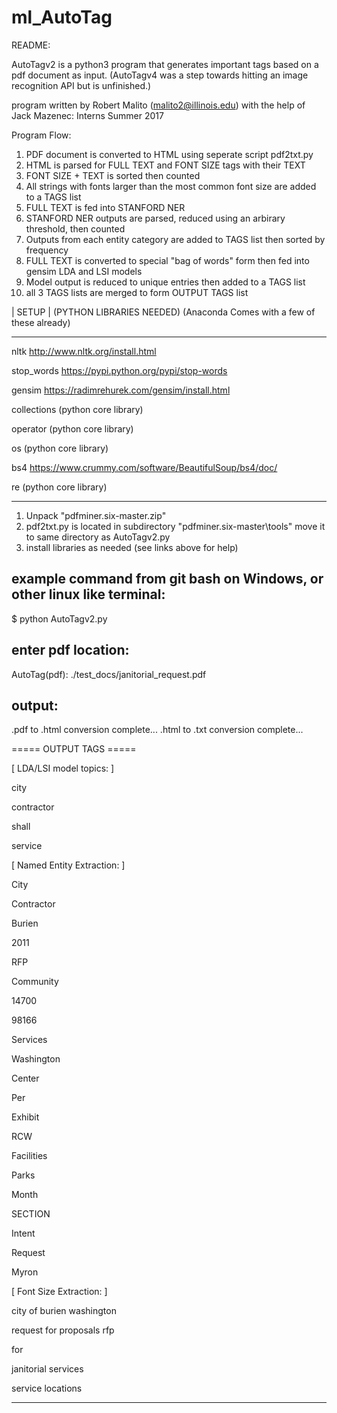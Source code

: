 # ml_AutoTag

README:

AutoTagv2 is a python3 program that generates important tags based on a pdf document as input.
(AutoTagv4 was a step towards hitting an image recognition API but is unfinished.)

program written by Robert Malito (malito2@illinois.edu) with the help of Jack Mazenec: Interns Summer 2017


Program Flow:

1) PDF document is converted to HTML using seperate script pdf2txt.py
2) HTML is parsed for FULL TEXT and FONT SIZE tags with their TEXT
3) FONT SIZE + TEXT is sorted then counted
4) All strings with fonts larger than the most common font size are added to a TAGS list
5) FULL TEXT is fed into STANFORD NER
6) STANFORD NER outputs are parsed, reduced using an arbirary threshold, then counted
7) Outputs from each entity category are added to TAGS list then sorted by frequency
8) FULL TEXT is converted to special "bag of words" form then fed into gensim LDA and LSI models
9) Model output is reduced to unique entries then added to a TAGS list
10) all 3 TAGS lists are merged to form OUTPUT TAGS list


| SETUP |
(PYTHON LIBRARIES NEEDED) (Anaconda Comes with a few of these already)

------------------

nltk		http://www.nltk.org/install.html

stop_words	https://pypi.python.org/pypi/stop-words

gensim		https://radimrehurek.com/gensim/install.html

collections	(python core library) 

operator	(python core library)

os		(python core library)

bs4		https://www.crummy.com/software/BeautifulSoup/bs4/doc/

re		(python core library)

------------------

1) Unpack "pdfminer.six-master.zip" 
2) pdf2txt.py is located in subdirectory "pdfminer.six-master\tools" move it to same directory as AutoTagv2.py
3) install libraries as needed (see links above for help)




example command from git bash on Windows, or other linux like terminal:	
------------------

$ python AutoTagv2.py

enter pdf location:
------------------

AutoTag(pdf): ./test_docs/janitorial_request.pdf


output:
------------------

.pdf to .html conversion complete...
.html to .txt conversion complete...




===== OUTPUT TAGS =====


[ LDA/LSI model topics: ]

city

contractor

shall

service

[ Named Entity Extraction: ]

City

Contractor

Burien

2011

RFP

Community

14700

98166

Services

Washington

Center

Per

Exhibit

RCW

Facilities

Parks

Month

SECTION

Intent

Request

Myron

[ Font Size Extraction: ]

city of burien washington

request for proposals rfp

for

janitorial services

service locations

-------------------